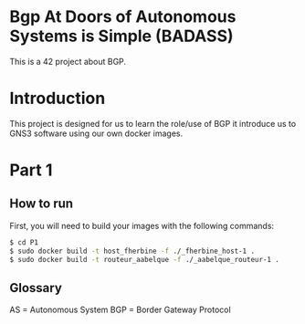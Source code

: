 Bgp At Doors of Autonomous Systems is Simple (BADASS)
========

This is a 42 project about BGP.

# Introduction

This project is designed for us to learn the role/use of BGP it introduce us to
GNS3 software using our own docker images.

# Part 1

## How to run

First, you will need to build your images with the following commands:
```sh
$ cd P1
$ sudo docker build -t host_fherbine -f ./_fherbine_host-1 .
$ sudo docker build -t routeur_aabelque -f ./_aabelque_routeur-1 .
```

## Glossary

AS = Autonomous System
BGP = Border Gateway Protocol
